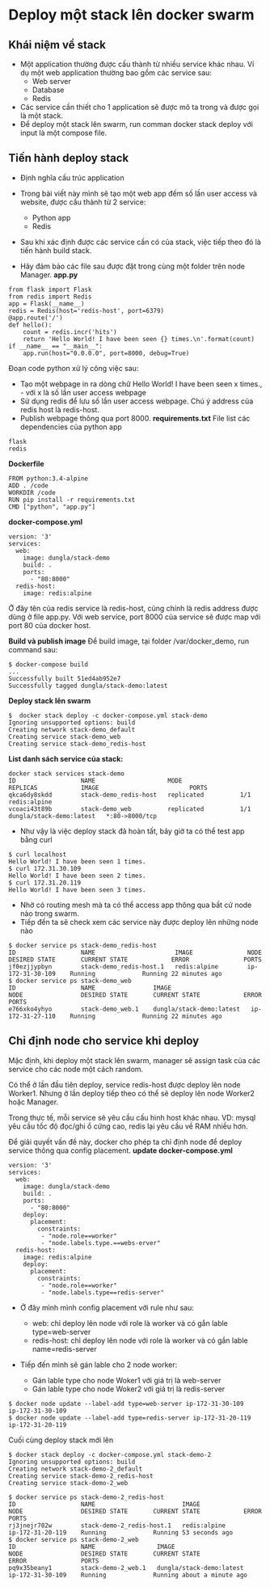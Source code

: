 # Deploy một stack lên docker swarm
## Khái niệm về stack
- Một application thường được cấu thành từ nhiều service khác nhau. Ví dụ một web application thường bao gồm các service sau:
    - Web server
    - Database
    - Redis
- Các service cần thiết cho 1 application sẽ được mô ta trong  và được gọi là một stack.
- Để deploy một stack lên swarm, run comman docker stack deploy với input là một compose file.

## Tiến hành deploy stack
- Định nghĩa cấu trúc application
- Trong bài viết này mình sẽ tạo một web app đếm số lần user access và website, được cấu thành từ 2 service:
    - Python app
    - Redis
- Sau khi xác định được các service cần có của stack, việc tiếp theo đó là tiến hành build stack.

- Hãy đảm bảo các file sau được đặt trong cùng một folder trên node Manager.
**app.py**
```
from flask import Flask
from redis import Redis
app = Flask(__name__)
redis = Redis(host='redis-host', port=6379)
@app.route('/')
def hello():
    count = redis.incr('hits')
    return 'Hello World! I have been seen {} times.\n'.format(count)
if __name__ == "__main__":
    app.run(host="0.0.0.0", port=8000, debug=True)
```
Đoạn code python xử lý công việc sau:

- Tạo một webpage in ra dòng chữ Hello World! I have been seen x times., - với x là số lần user access webpage
- Sử dụng redis để lưu số lần user access webpage. Chú ý address của redis host là redis-host.
- Publish webpage thông qua port 8000.
**requirements.txt**
File list các dependencies của python app
```
flask
redis
```
**Dockerfile**
```
FROM python:3.4-alpine
ADD . /code
WORKDIR /code
RUN pip install -r requirements.txt
CMD ["python", "app.py"]
```
**docker-compose.yml**
```
version: '3'
services:
  web:
    image: dungla/stack-demo
    build: .
    ports:
      - "80:8000"
  redis-host:
    image: redis:alpine
```
Ở đây tên của redis service là redis-host, cũng chính là redis address được dùng ở file app.py. Với web service, port 8000 của service sẽ được map với port 80 của docker host.

**Build và publish image**
Để build image, tại folder /var/docker_demo, run command sau:
```
$ docker-compose build
...
Successfully built 51ed4ab952e7
Successfully tagged dungla/stack-demo:latest
```

**Deploy stack lên swarm**
```
$  docker stack deploy -c docker-compose.yml stack-demo
Ignoring unsupported options: build
Creating network stack-demo_default
Creating service stack-demo_web
Creating service stack-demo_redis-host
```
**List danh sách service của stack:**
```
docker stack services stack-demo
ID                  NAME                    MODE                REPLICAS            IMAGE                         PORTS
qkca6dy8skdd        stack-demo_redis-host   replicated          1/1                 redis:alpine
vcoaci43t89b        stack-demo_web          replicated          1/1                 dungla/stack-demo:latest   *:80->8000/tcp
```
- Như vậy là việc deploy stack đã hoàn tất, bây giờ ta có thể test app bằng curl
```
$ curl localhost
Hello World! I have been seen 1 times.
$ curl 172.31.30.109
Hello World! I have been seen 2 times.
$ curl 172.31.20.119
Hello World! I have been seen 3 times.
```

- Nhờ có routing mesh mà ta có thể access app thông qua bất cứ node nào trong swarm.
- Tiếp đến ta sẽ check xem các service này được deploy lên những node nào
```
$ docker service ps stack-demo_redis-host
ID                  NAME                      IMAGE               NODE                DESIRED STATE       CURRENT STATE            ERROR               PORTS
jf0ezjjypbyn        stack-demo_redis-host.1   redis:alpine        ip-172-31-30-109    Running             Running 22 minutes ago
$ docker service ps stack-demo_web
ID                  NAME                IMAGE                         NODE                DESIRED STATE       CURRENT STATE            ERROR               PORTS
e766xko4yhyo        stack-demo_web.1    dungla/stack-demo:latest   ip-172-31-27-110    Running             Running 22 minutes ago
```

## Chỉ định node cho service khi deploy
Mặc định, khi deploy một stack lên swarm, manager sẽ assign task của các service cho các node một cách random.

Có thể ở lần đầu tiên deploy, service redis-host được deploy lên node Worker1. Nhưng ở lần deploy tiếp theo có thể sẽ deploy lên node Worker2 hoặc Manager.

Trong thực tế, mỗi service sẽ yêu cầu cấu hình host khác nhau. VD: mysql yêu cầu tốc độ đọc/ghi ổ cứng cao, redis lại yêu cầu về RAM nhiều hơn.

Để giải quyết vấn đề này, docker cho phép ta chỉ định node để deploy service thông qua config placement.
**update docker-compose.yml**
```
version: '3'
services:
  web:
    image: dungla/stack-demo
    build: .
    ports:
      - "80:8000"
    deploy:
      placement:
        constraints:
         - "node.role==worker"
         - "node.labels.type.==webs-erver"
  redis-host:
    image: redis:alpine
    deploy:
      placement:
        constraints:
         - "node.role==worker"
         - "node.labels.type==redis-server"

```
- Ở đây mình mình config placement với rule như sau:

    - web: chỉ deploy lên node với role là worker và có gắn lable type=web-server
    - redis-host: chỉ deploy lên node với role là worker và có gắn lable name=redis-server

- Tiếp đến mình sẽ gán lable cho 2 node worker:

    - Gán lable type cho node Woker1 với giá trị là web-server
    - Gán lable type cho node Woker2 với giá trị là redis-server

```
$ docker node update --label-add type=web-server ip-172-31-30-109
ip-172-31-30-109
$ docker node update --label-add type=redis-server ip-172-31-20-119
ip-172-31-20-119
```

Cuối cùng deploy stack mới lên
```
$ docker stack deploy -c docker-compose.yml stack-demo-2
Ignoring unsupported options: build
Creating network stack-demo-2_default
Creating service stack-demo-2_redis-host
Creating service stack-demo-2_web
```

```
$ docker service ps stack-demo-2_redis-host
ID                  NAME                        IMAGE               NODE                DESIRED STATE       CURRENT STATE            ERROR               PORTS
rj3jnejr702w        stack-demo-2_redis-host.1   redis:alpine        ip-172-31-20-119    Running             Running 53 seconds ago
$ docker service ps stack-demo-2_web
ID                  NAME                 IMAGE                         NODE                DESIRED STATE       CURRENT STATE                ERROR               PORTS
pq9x35beany1        stack-demo-2_web.1   dungla/stack-demo:latest   ip-172-31-30-109    Running             Running about a minute ago
```